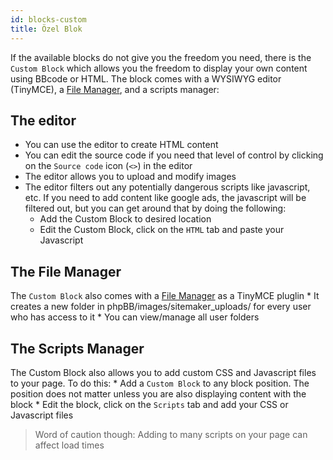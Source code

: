 ```yaml
---
id: blocks-custom
title: Özel Blok
---
```


If the available blocks do not give you the freedom you need, there is the `Custom Block` which allows you the freedom to display your own content using BBcode or HTML. The block comes with a WYSIWYG editor (TinyMCE), a [File Manager](./filemanager.md), and a scripts manager:

## The editor

* You can use the editor to create HTML content
* You can edit the source code if you need that level of control by clicking on the `Source code` icon (`<>`) in the editor
* The editor allows you to upload and modify images
* The editor filters out any potentially dangerous scripts like javascript, etc. If you need to add content like google ads, the javascript will be filtered out, but you can get around that by doing the following: 
    * Add the Custom Block to desired location
    * Edit the Custom Block, click on the `HTML` tab and paste your Javascript

## The File Manager

The `Custom Block` also comes with a [File Manager](./filemanager.md) as a TinyMCE pluglin * It creates a new folder in phpBB/images/sitemaker_uploads/ for every user who has access to it * You can view/manage all user folders

## The Scripts Manager

The Custom Block also allows you to add custom CSS and Javascript files to your page. To do this: * Add a `Custom Block` to any block position. The position does not matter unless you are also displaying content with the block * Edit the block, click on the `Scripts` tab and add your CSS or Javascript files

> Word of caution though: Adding to many scripts on your page can affect load times